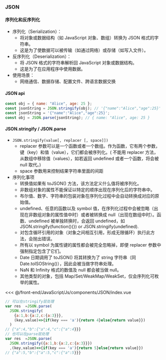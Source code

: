 ### JSON
#### 序列化和反序列化
- 序列化（Serialization）：
  - 将对象或数据结构（如 JavaScript 对象、数组）转换为 JSON 格式的字符串。
  - 这是为了使数据可以被传输（如通过网络）或存储（如写入文件）。
- 反序列化（Deserialization）：
  - 将 JSON 格式的字符串解析回 JavaScript 对象或数据结构。
  - 这是为了在应用程序中使用数据。
- 使用场景：
  - 网络通信、数据存储、配置文件、跨语言数据交换
#### JSON api
```js
const obj = { name: "Alice", age: 25 };
const jsonString = JSON.stringify(obj); // '{"name":"Alice","age":25}'
const jsonString = '{"name":"Alice","age":25}';
const obj = JSON.parse(jsonString); // { name: "Alice", age: 25 }
```
#### JSON.stringify / JSON.parse
- `JSON.stringify(value[, replacer [, space]])`
  - replacer 参数可以是一个函数或者一个数组。作为函数，它有两个参数，键（key）和值（value），它们都会被序列化。( 不能用 replacer 方法，从数组中移除值（values），如若返回 undefined 或者一个函数，将会被 null 取代。)
  - space 参数用来控制结果字符串里面的间距
- 序列化事项
  - 转换值如果有 toJSON() 方法，该方法定义什么值将被序列化。
  - 非数组对象的属性不能保证以特定的顺序出现在序列化后的字符串中。
  - 布尔值、数字、字符串的包装对象在序列化过程中会自动转换成对应的原始值。
  - undefined、任意的函数以及 symbol 值，在序列化过程中会被忽略（出现在非数组对象的属性值中时）或者被转换成 null（出现在数组中时）。函数、undefined 被单独转换时，会返回 undefined，如JSON.stringify(function(){}) or JSON.stringify(undefined).
  - 对包含循环引用的对象（对象之间相互引用，形成无限循环）执行此方法，会抛出错误。
  - 所有以 symbol 为属性键的属性都会被完全忽略掉，即便 replacer 参数中强制指定包含了它们。
  - Date 日期调用了 toJSON() 将其转换为了 string 字符串（同 Date.toISOString()），因此会被当做字符串处理。
  - NaN 和 Infinity 格式的数值及 null 都会被当做 null。
  - 其他类型的对象，包括 Map/Set/WeakMap/WeakSet，仅会序列化可枚举的属性。

<<< @/front-end/JavaScript/Js/components/JSON/index.vue

<Test :is="JSON" />
<!-- <Test :is="modules['Json']" /> -->

```js
// 可以在stringify层处理
var res  =JSON.parse(
  JSON.stringify(
    {a:1,b:{a:2,c:{a:3}}},
    (key,value)=>{if(key === 'a'){return 4}else{return value}})
  )
// {"a":4,"b":{"a":4,"c":{"a":4}}}
// 也可以在parse层处理
var res  =JSON.parse(
  JSON.stringify({a:1,b:{a:2,c:{a:3}}})
  ,(key,value)=>{if(key === 'a'){return 5}else{return value}})
// {"a":5,"b":{"a":5,"c":{"a":5}}}
```
